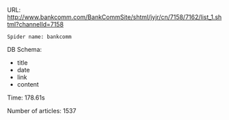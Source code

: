 URL: http://www.bankcomm.com/BankCommSite/shtml/jyjr/cn/7158/7162/list_1.shtml?channelId=7158

    Spider name: bankcomm

DB Schema:
- title
- date
- link
- content

Time: 178.61s

Number of articles: 1537


